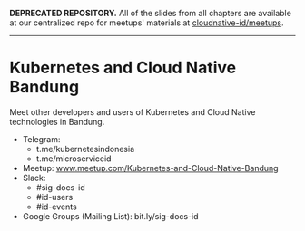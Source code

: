 **DEPRECATED REPOSITORY.** 
All of the slides from all chapters are available at our centralized repo for meetups' materials at [cloudnative-id/meetups](https://github.com/cloudnative-id/meetups).

---

# Kubernetes and Cloud Native Bandung

Meet other developers and users of Kubernetes and Cloud Native technologies in Bandung.

- Telegram: 	
  - t.me/kubernetesindonesia
  - t.me/microserviceid
- Meetup:		www.meetup.com/Kubernetes-and-Cloud-Native-Bandung
- Slack: 
  - #sig-docs-id
  - #id-users
  - #id-events
- Google Groups (Mailing List): bit.ly/sig-docs-id 